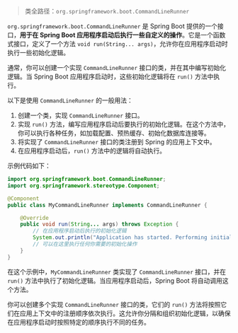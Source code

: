 > 类全路径：`org.springframework.boot.CommandLineRunner`

`org.springframework.boot.CommandLineRunner` 是 Spring Boot 提供的一个接口，**用于在 Spring Boot 应用程序启动后执行一些自定义的操作**。它是一个函数式接口，定义了一个方法 `void run(String... args)`，允许你在应用程序启动时执行一些初始化逻辑。

通常，你可以创建一个实现 `CommandLineRunner` 接口的类，并在其中编写初始化逻辑。当 Spring Boot 应用程序启动时，这些初始化逻辑将在 `run()` 方法中执行。

以下是使用 `CommandLineRunner` 的一般用法：

1. 创建一个类，实现 `CommandLineRunner` 接口。   
2. 实现 `run()` 方法，编写应用程序启动后要执行的初始化逻辑。在这个方法中，你可以执行各种任务，如加载配置、预热缓存、初始化数据库连接等。
3. 将实现了 `CommandLineRunner` 接口的类注册到 Spring 的应用上下文中。
4. 在应用程序启动后，`run()` 方法中的逻辑将自动执行。

示例代码如下：
```java
import org.springframework.boot.CommandLineRunner;
import org.springframework.stereotype.Component;

@Component
public class MyCommandLineRunner implements CommandLineRunner {

    @Override
    public void run(String... args) throws Exception {
        // 在应用程序启动后执行的初始化逻辑
        System.out.println("Application has started. Performing initialization tasks...");
        // 可以在这里执行任何你需要的初始化操作
    }
}
```

在这个示例中，`MyCommandLineRunner` 类实现了 `CommandLineRunner` 接口，并在 `run()` 方法中执行了初始化逻辑。当应用程序启动后，Spring Boot 将自动调用这个方法。

你可以创建多个实现 `CommandLineRunner` 接口的类，它们的 `run()` 方法将按照它们在应用上下文中的注册顺序依次执行。这允许你分隔和组织初始化逻辑，以确保在应用程序启动时按照特定的顺序执行不同的任务。